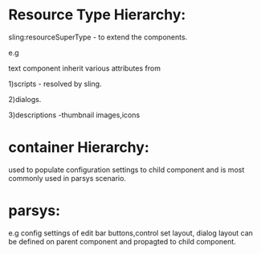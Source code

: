 Resource Type Hierarchy:
========================

sling:resourceSuperType - to extend the components.

e.g 

text component inherit various attributes from 

  1)scripts - resolved by sling.
  
  2)dialogs.
  
  3)descriptions -thumbnail images,icons




container Hierarchy:
====================

used to populate configuration settings to child component and is most commonly used in parsys scenario.


parsys:
=======
e.g config settings of edit bar buttons,control set layout,  dialog layout can be defined on 
parent component and propagted to child component.

